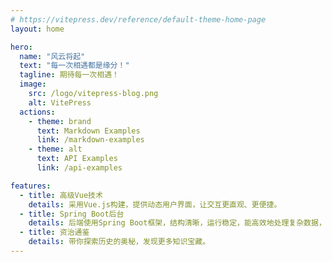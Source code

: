 ```yaml
---
# https://vitepress.dev/reference/default-theme-home-page
layout: home

hero:
  name: "风云将起"
  text: "每一次相遇都是缘分！"
  tagline: 期待每一次相遇！
  image:
    src: /logo/vitepress-blog.png
    alt: VitePress
  actions:
    - theme: brand
      text: Markdown Examples
      link: /markdown-examples
    - theme: alt
      text: API Examples
      link: /api-examples

features:
  - title: 高级Vue技术
    details: 采用Vue.js构建，提供动态用户界面，让交互更直观、更便捷。
  - title: Spring Boot后台
    details: 后端使用Spring Boot框架，结构清晰，运行稳定，能高效地处理复杂数据，提供优秀的服务。
  - title: 资治通鉴
    details: 带你探索历史的奥秘，发现更多知识宝藏。
---
```


